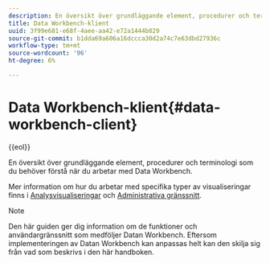 ```yaml
---
description: En översikt över grundläggande element, procedurer och terminologi som du behöver förstå när du arbetar med Data Workbench.
title: Data Workbench-klient
uuid: 3f99e681-e68f-4aee-aa42-e72a1444b029
source-git-commit: b1dda69a606a16dccca30d2a74c7e63dbd27936c
workflow-type: tm+mt
source-wordcount: '96'
ht-degree: 6%

---
```



# Data Workbench-klient{#data-workbench-client}

{{eol}}

En översikt över grundläggande element, procedurer och terminologi som du behöver förstå när du arbetar med Data Workbench.

Mer information om hur du arbetar med specifika typer av visualiseringar finns i [Analysvisualiseringar](../../home/c-get-started/c-analysis-vis/c-analysis-vis.md#concept-cb5b9716d3404b2b888a55b3efec1fa5) och [Administrativa gränssnitt](../../home/c-get-started/c-admin-intrf/c-admin-intrf.md#concept-855c1a91e1a948969fab592adca15f74).

>[!NOTE]
>
>Den här guiden ger dig information om de funktioner och användargränssnitt som medföljer Datan Workbench. Eftersom implementeringen av Datan Workbench kan anpassas helt kan den skilja sig från vad som beskrivs i den här handboken.

